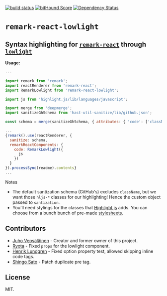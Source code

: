 [![build status](https://secure.travis-ci.org/bebraw/remark-react-lowlight.svg)](http://travis-ci.org/bebraw/remark-react-lowlight) [![bitHound Score](https://www.bithound.io/github/bebraw/remark-react-lowlight/badges/score.svg)](https://www.bithound.io/github/bebraw/remark-react-lowlight) [![Dependency Status](https://david-dm.org/bebraw/remark-react-lowlight.svg)](https://david-dm.org/bebraw/remark-react-lowlight)

# `remark-react-lowlight`
## Syntax highlighting for [`remark-react`](https://github.com/mapbox/remark-react) through [`lowlight`](https://github.com/wooorm/lowlight)

**Usage:**

```javascript
...

import remark from 'remark';
import reactRenderer from 'remark-react';
import RemarkLowlight from 'remark-react-lowlight';

import js from 'highlight.js/lib/languages/javascript';

import merge from 'deepmerge';
import sanitizeGhSchema from 'hast-util-sanitize/lib/github.json';

const schema = merge(sanitizeGhSchema, { attributes: { 'code': ['className'] } });

...
{remark().use(reactRenderer, {
  sanitize: schema,
  remarkReactComponents: {
    code: RemarkLowlight({
      js
    })
  }
}).processSync(readme).contents}
...
```

Notes
- The default santization schema (GitHub's) excludes `className`, but we want those `hljs-*` classes for our highlighting! Hence the custom object passed to `santization`.
- You'll need stylings for the classes that [Highlight.js](https://github.com/isagalaev/highlight.js) adds. You can choose from a bunch bunch of pre-made [stylesheets](https://github.com/isagalaev/highlight.js/tree/master/src/styles).

## Contributors
* [Juho Vepsäläinen](https://github.com/bebraw) - Creator and former owner of this project.
* [Ryota](https://github.com/rkaneko) - Fixed `props` for the lowlight component.
* [Henrik Lundgren](https://github.com/henriklundgren) - Fixed option property test, allowed skipping inline code tags.
* [Shingo Sato](https://github.com/sugarshin) - Patch duplicate pre tag.

## License

MIT.
